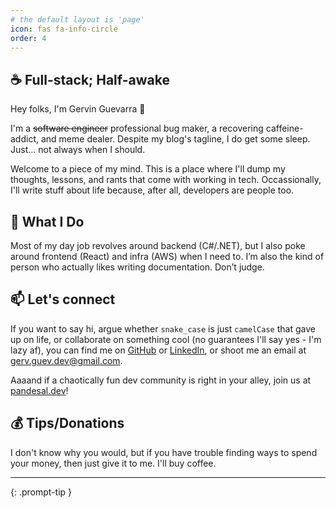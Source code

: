 ```yaml
---
# the default layout is 'page'
icon: fas fa-info-circle
order: 4
---
```


## ☕ Full-stack; Half-awake

Hey folks, I'm Gervin Guevarra 👋

I'm a ~~software engineer~~ professional bug maker, a recovering caffeine-addict, and meme dealer.
Despite my blog's tagline, I do get some sleep. Just... not always when I should.

Welcome to a piece of my mind. This is a place where I'll dump my thoughts, lessons, and rants that come with working in tech. Occassionally, I'll write stuff about life because, after all, developers are people too.

## 🧰 What I Do

Most of my day job revolves around backend (C#/.NET), but I also poke around frontend (React) and infra (AWS) when I need to.
I’m also the kind of person who actually likes writing documentation. Don’t judge.

## 📫 Let's connect

If you want to say hi, argue whether `snake_case` is just `camelCase` that gave up on life, or collaborate on something cool (no guarantees I'll say yes - I'm lazy af),
you can find me on [GitHub](https://github.com/Gerv-G) or [LinkedIn](https://www.linkedin.com/in/gervin-guevarra/), or shoot me an email at [gerv.guev.dev@gmail.com](mailto:gerv.guev.dev@gmail.com).

Aaaand if a chaotically fun dev community is right in your alley, join us at [pandesal.dev](https://discord.com/servers/pandesal-dev-748554476398444635)!

## 💰 Tips/Donations

I don't know why you would, but if you have trouble finding ways to spend your money, then just give it to me. I'll buy coffee.

<script type='text/javascript' src='https://storage.ko-fi.com/cdn/widget/Widget_2.js'></script>
<script type='text/javascript'>kofiwidget2.init('Cast thy coin unto thy peasant', '#72a4f2', 'E1E31FGFW2');kofiwidget2.draw();</script> 


---
{: .prompt-tip }

